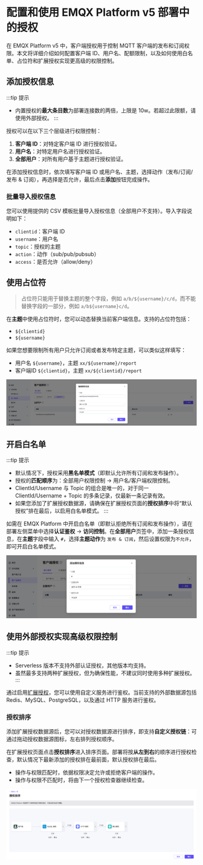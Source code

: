 # 配置和使用 EMQX Platform v5 部署中的授权

在 EMQX Platform v5 中，客户端授权用于控制 MQTT 客户端的发布和订阅权限。本文将详细介绍如何配置客户端 ID、用户名、配额限制，以及如何使用白名单、占位符和扩展授权实现更高级的权限控制。

## 添加授权信息

:::tip 提示

- 内置授权的**最大条目数**为部署连接数的两倍，上限是 10w。若超过此限额，请使用外部授权。
:::

授权可以在以下三个层级进行权限控制：

1. **客户端 ID**：对特定客户端 ID 进行授权验证。
2. **用户名**：对特定用户名进行授权验证。
3. **全部用户**：对所有用户基于主题进行授权验证。

在添加授权信息时，依次填写客户端 ID 或用户名、主题，选择动作（发布/订阅/发布 & 订阅），再选择是否允许，最后点击**添加**按钮完成操作。

### 批量导入授权信息

您可以使用提供的 CSV 模板批量导入授权信息（全部用户不支持）。导入字段说明如下：

- `clientid`：客户端 ID
- `username`：用户名
- `topic`：授权的主题
- `action`：动作（sub/pub/pubsub）
- `access`：是否允许（allow/deny）

## 使用占位符

> 占位符只能用于替换主题的整个字段，例如 `a/b/${username}/c/d`，而不能替换字段的一部分，例如 `a/b${username}c/d`。

在**主题**中使用占位符时，您可以动态替换当前客户端信息。支持的占位符包括：

- `${clientid}`
- `${username}`

如果您想要限制所有用户只允许订阅或者发布特定主题，可以类似这样填写：

- 用户名 `${username}`，主题 `xx/${username}/report`
- 客户端ID `${clientid}`，主题 `xx/${clientid}/report`

![add_acl](./_assets/add_acl_v5_placeholder.png)

## 开启白名单

:::tip 提示

- 默认情况下，授权采用**黑名单模式**（即默认允许所有订阅和发布操作）。
- 授权的**匹配顺序**为：全部用户权限控制 -> 用户名/客户端权限控制。
- ClientId/Username 与 Topic 的组合是唯一的，对于同一 ClientId/Username + Topic 的多条记录，仅最新一条记录有效。
- 如果您添加了扩展授权数据源，请确保在扩展授权页面的**授权排序**中将“默认授权”排在最后，以启用白名单模式。
:::

如需在 EMQX Platform 中开启白名单（即默认拒绝所有订阅和发布操作），请在部署左侧菜单中选择**认证鉴权** -> **访问控制**。在**全部用户**页签中，添加一条授权信息，在**主题**字段中输入 `#`，选择**主题动作**为 `发布 & 订阅`，然后设置权限为`不允许`，即可开启白名单模式。

![add_acl](./_assets/acl_deny_all.png)

## 使用外部授权实现高级权限控制

:::tip 提示

- Serverless 版本不支持外部认证授权，其他版本均支持。
- 虽然最多支持两种扩展授权，但为确保性能，不建议同时使用多种扩展授权。
:::

通过启用[扩展授权](../deployments/custom_authz)，您可以使用自定义服务进行鉴权。当前支持的外部数据源包括 Redis、MySQL、PostgreSQL，以及通过 HTTP 服务进行鉴权。

### 授权排序

添加扩展授权数据源后，您可以对授权数据源进行排序，即支持**自定义授权链**：可通过拖动授权数据源图标，左右排列授权顺序。

在扩展授权页面点击**授权排序**进入排序页面。部署将按**从左到右**的顺序进行授权检查，默认情况下最新添加的授权排在最前面，默认授权排在最后。

- 操作与权限匹配时，依据权限决定允许或拒绝客户端的操作。
- 操作与权限不匹配时，将由下一个授权检查器继续检查。

![add_acl](./_assets/acl_v5_order.png)
